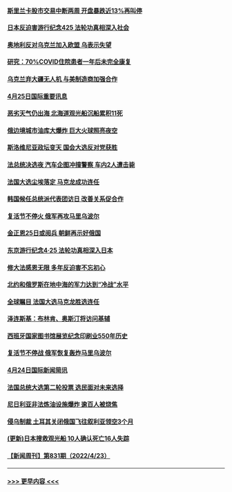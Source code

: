 #### [斯里兰卡股市交易中断两周 开盘暴跌近13%再叫停](../pages/prog202/a103409627.md?t=04252351) 
#### [日本反迫害游行纪念425 法轮功真相深入社会](../pages/prog202/a103409571.md?t=04252351) 
#### [奥地利反对乌克兰加入欧盟 乌表示失望](../pages/prog202/a103409479.md?t=04252351) 
#### [研究：70%COVID住院患者一年后未完全康复](../pages/prog202/a103409456.md?t=04252351) 
#### [乌克兰弃大疆无人机 与美制造商加强合作](../pages/prog202/a103409435.md?t=04252351) 
#### [4月25日国际重要讯息](../pages/prog202/a103409355.md?t=04252351) 
#### [恶劣天气仍出海 北海道观光船沉船累积11死](../pages/prog202/a103409303.md?t=04252351) 
#### [俄边境城市油库大爆炸 巨大火球照亮夜空](../pages/prog202/a103409294.md?t=04252351) 
#### [斯洛维尼亚政坛变天 国会大选反对党获胜](../pages/prog202/a103409285.md?t=04252351) 
#### [法总统决选夜 汽车企图冲撞警察 车内2人遭击毙](../pages/prog202/a103409239.md?t=04252351) 
#### [法国大选尘埃落定 马克龙成功连任](../pages/prog202/a103409096.md?t=04252351) 
#### [韩国候任总统派代表团访日 改善关系促合作](../pages/prog202/a103409088.md?t=04252351) 
#### [复活节不停火 俄军再攻马里乌波尔](../pages/prog202/a103409086.md?t=04252351) 
#### [金正恩25日或阅兵 朝鲜再示好俄国](../pages/prog202/a103409090.md?t=04252351) 
#### [东京游行纪念4·25 法轮功真相深入日本](../pages/prog202/a103409065.md?t=04252351) 
#### [修大法感恩无限 多年反迫害不忘初心](../pages/prog202/a103409052.md?t=04252351) 
#### [北约和俄罗斯在地中海的军力达到“冷战”水平](../pages/prog202/a103409034.md?t=04252351) 
#### [全球瞩目 法国大选马克龙胜选连任](../pages/prog202/a103409032.md?t=04252351) 
#### [泽连斯基：布林肯、奥斯汀将访问基辅](../pages/prog202/a103409004.md?t=04252351) 
#### [西班牙国家图书馆展览纪念印刷业550年历史](../pages/prog202/a103408868.md?t=04252351) 
#### [复活节不停战 俄军恢复轰炸马里乌波尔](../pages/prog202/a103408883.md?t=04252351) 
#### [4月24日国际新闻简讯](../pages/prog202/a103408850.md?t=04252351) 
#### [法国总统大选第二轮投票 选民面对未来选择](../pages/prog202/a103408837.md?t=04252351) 
#### [尼日利亚非法炼油设施爆炸 逾百人被烧焦](../pages/prog202/a103408720.md?t=04252351) 
#### [侵乌制裁 土耳其关闭俄国飞往叙利亚领空3个月](../pages/prog202/a103408693.md?t=04252351) 
#### [(更新)日本搜救观光船 10人确认死亡16人失踪](../pages/prog202/a103408670.md?t=04252351) 
#### [【新闻周刊】第831期（2022/4/23）](../pages/prog202/a103408566.md?t=04252351) 

----
#### [ >>> 更早内容 <<< ](../indexes/prog202-earlier.md)
